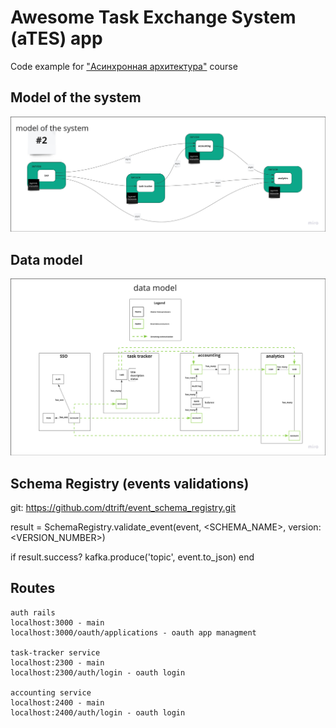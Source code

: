 # Awesome Task Exchange System (aTES) app

Code example for ["Асинхронная архитектура"](http://education.borshev.com/architecture) course

## Model of the system
<img width="1200px" src="./media/images/ates-model-of-the-system.png" alt="ates-model-of-the-system.png" />

## Data model
<img width="1200px" src="./media/images/ates-data-model.png" alt="ates-data-model.png" />

## Schema Registry (events validations)
git: https://github.com/dtrift/event_schema_registry.git

result = SchemaRegistry.validate_event(event, <SCHEMA_NAME>, version: <VERSION_NUMBER>)

if result.success?
  kafka.produce('topic', event.to_json)
end

## Routes

```
auth rails
localhost:3000 - main
localhost:3000/oauth/applications - oauth app managment

task-tracker service
localhost:2300 - main
localhost:2300/auth/login - oauth login

accounting service
localhost:2400 - main
localhost:2400/auth/login - oauth login
```
